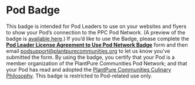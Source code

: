 # Pod Badge

This badge is intended for Pod Leaders to use on your websites and flyers to show your Pod’s connection to the PPC Pod Network. (A preview of the badge is [available here](https://plantpurecommunities.org/wp-content/uploads/2017/06/PodBadgeInd\_1copy.png).) If you’d like to use the Badge, please complete the [**Pod Leader License Agreement to Use Pod Network Badge**](https://formstack.io/B9A53) form and then email podsupport@plantpurecommunities.org to let us know you’ve submitted the form. By using the badge, you certify that your Pod is a member organization of the PlantPure Communities Pod Network; and that your Pod has read and adopted the [PlantPure Communities Culinary Philosophy](https://plantpurecommunities.org/our-culinary-philosophy/). This badge is restricted to Pod-related use only.
